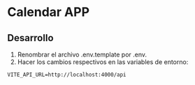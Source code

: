 # Calendar APP

## Desarrollo

1. Renombrar el archivo .env.template por .env.
2. Hacer los cambios respectivos en las variables de entorno:

```plaintext
VITE_API_URL=http://localhost:4000/api
```
